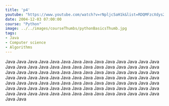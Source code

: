 ```yaml
---
title: 'p4'
youtube: "https://www.youtube.com/watch?v=rNpljc5aH1k&list=RDQMFzcXdys2U2A&start_radio=1"
date: 2004-12-03 07:00:00
course: "Python"
image: ../../images/courseThumbs/pythonBasicsThumb.jpg
tags:
- Java
- Computer science
- Algorithms
---
```


Java Java Java Java Java Java Java Java Java Java Java Java Java Java Java Java Java Java Java Java Java Java Java Java Java Java Java Java Java Java Java Java Java Java Java Java Java Java Java Java Java Java Java Java Java Java Java Java Java Java 
Java Java Java Java Java Java Java Java Java Java Java Java Java Java Java Java Java Java Java Java Java Java Java Java Java Java Java Java Java Java Java Java Java Java Java Java Java Java Java Java Java Java Java Java Java Java Java Java Java Java
